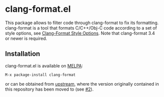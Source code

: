 # clang-format.el

This package allows to filter code through clang-format to fix its formatting.
clang-format is a tool that formats C/C++/Obj-C code according to a set of
style options, see [Clang-Format Style Options][style].
Note that clang-format 3.4 or newer is required.

## Installation

clang-format.el is available on [MELPA][]:

    M-x package-install clang-format
or can be obtained from [upstream][], where the version originally contained in this
repository has been moved to (see [#2][]).

[MELPA]: http://melpa.org/#/clang-format
[style]: http://clang.llvm.org/docs/ClangFormatStyleOptions.html
[upstream]: https://llvm.org/svn/llvm-project/cfe/trunk/tools/clang-format/clang-format.el
[#2]: https://github.com/kljohann/clang-format.el/issues/2
